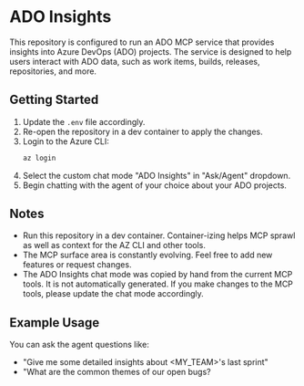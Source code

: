# ADO Insights

This repository is configured to run an ADO MCP service that provides insights into Azure DevOps (ADO) projects. The service is designed to help users interact with ADO data, such as work items, builds, releases, repositories, and more.



## Getting Started
1. Update the `.env` file accordingly.
1. Re-open the repository in a dev container to apply the changes.
1. Login to the Azure CLI:
   ```bash
   az login
   ```
1. Select the custom chat mode "ADO Insights" in "Ask/Agent" dropdown.
1. Begin chatting with the agent of your choice about your ADO projects.

## Notes
- Run this repository in a dev container. Container-izing helps MCP sprawl as well as context for the AZ CLI and other tools.
- The MCP surface area is constantly evolving. Feel free to add new features or request changes.
- The ADO Insights chat mode was copied by hand from the current MCP tools. It is not automatically generated. If you make changes to the MCP tools, please update the chat mode accordingly.

## Example Usage
You can ask the agent questions like:
- "Give me some detailed insights about <MY_TEAM>'s last sprint"
- "What are the common themes of our open bugs?